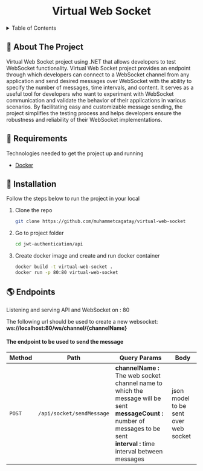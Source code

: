 
<div align="center">
 
  <h1> Virtual Web Socket </h1>
  
</div>



<!-- TABLE OF CONTENTS -->
<details>
  <summary>Table of Contents</summary>
  <ol>
    <li><a href="#beginner-about-the-project">About The Project</a></li>
    <li><a href="#hammer-requirements">Built With</a></li>
    <li><a href="#electric_plug-installation">Installation</a></li>
  </ol>
</details>



<!-- ABOUT THE PROJECT -->
## :beginner: About The Project

Virtual Web Socket project using .NET that allows developers to test WebSocket functionality.
Virtual Web Socket project provides an endpoint through which developers can connect to a WebSocket channel from any application and send desired messages over WebSocket with the ability to specify the number of messages, time intervals, and content.
It serves as a useful tool for developers who want to experiment with WebSocket communication and validate the behavior of their applications in various scenarios. By facilitating easy and customizable message sending, the project simplifies the testing process and helps developers ensure the robustness and reliability of their WebSocket implementations.



## :hammer: Requirements

Technologies needed to get the project up and running

* [Docker](https://www.docker.com)

## :electric_plug: Installation

Follow the steps below to run the project in your local

1. Clone the repo
   ```sh
   git clone https://github.com/muhammetcagatay/virtual-web-socket
   ```
      
2. Go to project folder
   ```sh
   cd jwt-authentication/api
   ```
3. Create docker image and create and run docker container
   ```sh
   docker build -t virtual-web-socket .
   docker run -p 80:80 virtual-web-socket
   ```

## :earth_americas: Endpoints
Listening and serving API and WebSocket on : 80

The following url should be used to create a new websocket:
**ws://localhost:80/ws/channel/{channelName}**

#### The endpoint to be used to send the message
| Method | Path | Query Params | Body
| --- | --- | --- | --- |
| `POST` | `/api/socket/sendMessage` | **channelName :** The web socket channel name to which the message will be sent <br/>  **messageCount :** number of messages to be sent <br/> **interval :** time interval between messages| json model to be sent over web socket|



<!-- MARKDOWN LINKS & IMAGES -->
<!-- https://www.markdownguide.org/basic-syntax/#reference-style-links -->
[contributors-shield]: https://img.shields.io/github/contributors/othneildrew/Best-README-Template.svg?style=for-the-badge
[contributors-url]: https://github.com/othneildrew/Best-README-Template/graphs/contributors
[forks-shield]: https://img.shields.io/github/forks/othneildrew/Best-README-Template.svg?style=for-the-badge
[forks-url]: https://github.com/othneildrew/Best-README-Template/network/members
[stars-shield]: https://img.shields.io/github/stars/othneildrew/Best-README-Template.svg?style=for-the-badge
[stars-url]: https://github.com/othneildrew/Best-README-Template/stargazers
[issues-shield]: https://img.shields.io/github/issues/othneildrew/Best-README-Template.svg?style=for-the-badge
[issues-url]: https://github.com/othneildrew/Best-README-Template/issues
[license-shield]: https://img.shields.io/github/license/othneildrew/Best-README-Template.svg?style=for-the-badge
[license-url]: https://github.com/othneildrew/Best-README-Template/blob/master/LICENSE.txt
[linkedin-shield]: https://img.shields.io/badge/-LinkedIn-black.svg?style=for-the-badge&logo=linkedin&colorB=555
[linkedin-url]: https://linkedin.com/in/othneildrew
[product-screenshot]: images/screenshot.png

